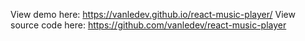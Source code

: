 View demo here: https://vanledev.github.io/react-music-player/
View source code here: https://github.com/vanledev/react-music-player
